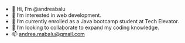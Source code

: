 - 👋 Hi, I’m @andreabalu
- 👀 I’m interested in web development.
- 🌱 I’m currently enrolled as a Java bootcamp student at Tech Elevator.
- 💞️ I’m looking to collaborate to expand my coding knowledge.
- 📫 andrea.mabalu@gmail.com

<!---
andreabalu is a ✨ special ✨ repository because its `README.md` (this file) appears on your GitHub profile.
You can click the Preview link to take a look at your changes.
--->
